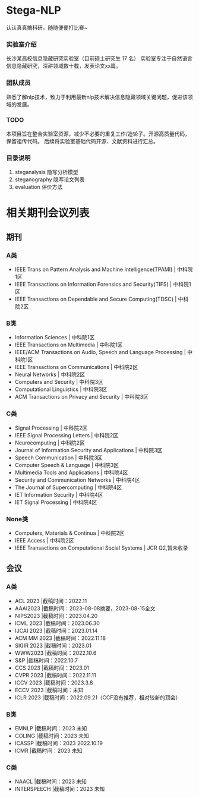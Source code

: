 # Stega-NLP

认认真真搞科研，随随便便打比赛~

### 实验室介绍
长沙某高校信息隐藏研究实验室（目前硕士研究生 17 名）
实验室专注于自然语言信息隐藏研究，深耕领域数十载，发表论文xx篇。

### 团队成员
熟悉了解nlp技术，致力于利用最新nlp技术解决信息隐藏领域关键问题，促进该领域的发展。

### TODO
本项目旨在整合实验室资源，减少不必要的重复工作/造轮子。开源高质量代码，保留祖传代码。
后续将实验室基础代码开源、文献资料进行汇总。

### 目录说明

1. steganalysis 隐写分析模型
2. steganography 隐写论文列表
3. evaluation 评价方法

# 相关期刊会议列表
## 期刊
### A类
- IEEE Trans on Pattern Analysis and Machine Intelligence(TPAMI) | 中科院1区
- IEEE Transactions on Information Forensics and Security(TIFS) | 中科院1区
- IEEE Transactions on Dependable and Secure Computing(TDSC) | 中科院2区

### B类
- Information Sciences | 中科院1区
- IEEE Transactions on Multimedia | 中科院1区
- IEEE/ACM Transactions on Audio, Speech and Language Processing | 中科院1区
- IEEE Transactions on Communications | 中科院2区
- Neural Networks | 中科院2区
- Computers and Security | 中科院3区
- Computational Linguistics | 中科院3区
- ACM Transactions on Privacy and Security | 中科院3区

### C类
- Signal Processing | 中科院2区
- IEEE Signal Processing Letters | 中科院2区
- Neurocomputing | 中科院2区
- Journal of Information Security and Applications | 中科院3区
- Speech Communication | 中科院3区
- Computer Speech & Language | 中科院3区
- Multimedia Tools and Applications | 中科院4区
- Security and Communication Networks | 中科院4区
- The Journal of Supercomputing | 中科院4区
- IET Information Security | 中科院4区
- IET Signal Processing | 中科院4区

### None类
- Computers, Materials & Continua | 中科院2区
- IEEE Access | 中科院2区
- IEEE Transactions on Computational Social Systems	| JCR Q2,暂未收录

## 会议
### A类
- ACL 2023 |截稿时间：2022.11
- AAAI2023	|截稿时间：2023-08-08摘要，2023-08-15全文
- NIPS2023	|截稿时间：2023.04.20
- ICML 2023	|截稿时间：2023.06.30
- IJCAI 2023	|截稿时间：2023.01.14
- ACM MM 2023	|截稿时间：2022.11.18
- SIGIR 2023	|截稿时间：2023.01
- WWW2023	|截稿时间：2022.10.6
- S&P	|截稿时间：2022.10.7
- CCS 2023	|截稿时间：2023.01
- CVPR 2023	|截稿时间：2022.11.11
- ICCV 2023	|截稿时间：2023.3.8
- ECCV 2023	|截稿时间：未知
- ICLR 2023	|截稿时间：2022.09.21（CCF没有推荐，相对较新的顶会）


### B类
- EMNLP |截稿时间：2023	未知
- COLING |截稿时间：2023	未知
- ICASSP |截稿时间：2023	2022.10.19
- ICMR |截稿时间：2023	未知

### C类
- NAACL |截稿时间：2023	未知
- INTERSPEECH |截稿时间：2023	未知
